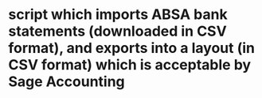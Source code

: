 # script which imports ABSA bank statements (downloaded in CSV format), and exports into a layout (in CSV format) which is acceptable by Sage Accounting

